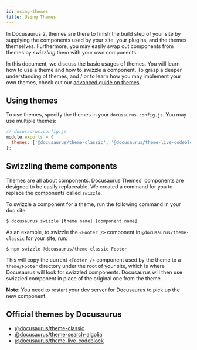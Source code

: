 ```yaml
---
id: using-themes
title: Using Themes
---
```


In Docusaurus 2, themes are there to finish the build step of your site by supplying the components used by your site, your plugins, and the themes themselves. Furthermore, you may easily swap out components from themes by _swizzling_ them with your own components.

In this document, we discuss the basic usages of themes. You will learn how to use a theme and how to swizzle a component. To grasp a deeper understanding of themes, and / or to learn how you may implement your own themes, check out our [advanced guide on themes](advanced-themes.md).

## Using themes

To use themes, specify the themes in your `docusaurus.config.js`. You may use multiple themes:

```js
// docusaurus.config.js
module.exports = {
  themes: ['@docusaurus/theme-classic', '@docusaurus/theme-live-codeblock'],
};
```

## Swizzling theme components

Themes are all about components. Docusaurus Themes' components are designed to be easily replaceable. We created a command for you to replace the components called `swizzle`.

To swizzle a component for a theme, run the following command in your doc site:

```shell
$ docusaurus swizzle [theme name] [component name]
```

As an example, to swizzle the `<Footer />` component in `@docusaurus/theme-classic` for your site, run:

```shell
$ npm swizzle @docusaurus/theme-classic Footer
```

This will copy the current `<Footer />` component used by the theme to a `theme/Footer` directory under the root of your site, which is where Docusaurus will look for swizzled components. Docusaurus will then use swizzled component in place of the original one from the theme.

**Note**: You need to restart your dev server for Docusaurus to pick up the new component.

## Official themes by Docusaurus

- [@docusaurus/theme-classic](https://github.com/facebook/docusaurus/tree/master/packages/docusaurus-theme-classic)
- [@docusaurus/theme-search-algolia](https://github.com/facebook/docusaurus/tree/master/packages/docusaurus-theme-search-algolia)
- [@docusaurus/theme-live-codeblock](https://github.com/facebook/docusaurus/tree/master/packages/docusaurus-theme-live-codeblock)

<!--

Outline
---
High-level overview about themes:
- how to use a theme
- how to pass theme configurations
- how to swizzle components and the power of it

Related pieces
---

- [Advanced Guides – Themes](advanced-themes.md)
- [Lifecycle APIs](lifecycle-apis.md)

References
---
- [themes RFC](https://github.com/facebook/docusaurus/issues/1438)
- [how classic template uses themes](/packages/docusaurus/templates/classic/docusaurus.config.js)
- [using plugins doc](using-plugins.md)
- [vuepress docs on themes](https://v1.vuepress.vuejs.org/theme/)

-->
